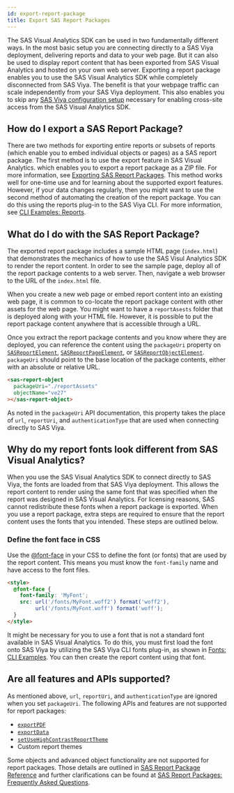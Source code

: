 ```yaml
---
id: export-report-package
title: Export SAS Report Packages
---
```


The SAS Visual Analytics SDK can be used in two fundamentally different ways. In the most basic setup you are connecting directly to a SAS Viya deployment, delivering reports and data to your web page.  But it can also be used to display report content that has been exported from SAS Visual Analytics and hosted on your own web server. Exporting a report package enables you to use the SAS Visual Analytics SDK while completely disconnected from SAS Viya. The benefit is that your webpage traffic can scale independently from your SAS Viya deployment. This also enables you to skip any [SAS Viya configuration setup](guides/viya-setup.md) necessary for enabling cross-site access from the SAS Visual Analytics SDK.

## How do I export a SAS Report Package?

There are two methods for exporting entire reports or subsets of reports (which enable you to embed individual objects or pages) as a SAS report package. The first method is to use the export feature in SAS Visual Analytics. which enables you to export a report package as a ZIP file. For more information, see <a target="_blank" href="https://documentation.sas.com/?cdcId=vacdc&cdcVersion=default&docsetId=vareports&docsetTarget=p0log1ce8qcj4cn15k0oby258pdb.htm">Exporting SAS Report Packages</a>. This method works well for one-time use and for learning about the supported export features. However, if your data changes regularly, then you might want to use the second method of automating the creation of the report package. You can do this using the reports plug-in to the SAS Viya CLI. For more information, see <a target="_blank" href="https://documentation.sas.com/?cdcId=sasadmincdc&cdcVersion=default&docsetId=calcli&docsetTarget=n09r8rzfe0xt6gn1krnt75beevgk.htm">CLI Examples: Reports</a>.

## What do I do with the SAS Report Package?

The exported report package includes a sample HTML page (`index.html`) that demonstrates the mechanics of how to use the SAS Visul Analytics SDK to render the report content. In order to see the sample page, deploy all of the report package contents to a web server. Then, navigate a web browser to the URL of the `index.html` file.

When you create a new web page or embed report content into an existing web page, it is common to co-locate the report package content with other assets for the web page. You might want to have a `reportAsests` folder that is deployed along with your HTML file. However, it is possible to put the report package content anywhere that is accessible through a URL.

Once you extract the report package contents and you know where they are deployed, you can reference the content using the `packageUri` property on [`SASReportElement`](api/SASReportElement.md#packageuri-string), [`SASReportPageElement`](api/SASReportPageElement.md#packageuri-string), or [`SASReportObjectElement`](api/SASReportObjectElement.md#packageuri-string). `packageUri` should point to the base location of the package contents, either with an absolute or relative URL. 

```html
<sas-report-object
  packageUri="./reportAssets"
  objectName="ve27"
></sas-report-object>
```
As noted in the `packageUri` API documentation, this property takes the place of `url`, `reportUri`, and `authenticationType` that are used when connecting directly to SAS Viya.

## Why do my report fonts look different from SAS Visual Analytics?

When you use the SAS Visual Analytics SDK to connect directly to SAS Viya, the fonts are loaded from that SAS Viya deployment. This allows the report content to render using the same font that was specified when the report was designed in SAS Visual Analytics. For licensing reasons, SAS cannot redistribute these fonts when a report package is exported. When you use a report package, extra steps are required to ensure that the report content uses the fonts that you intended. These steps are outlined below.

### Define the font face in CSS

Use the [@font-face](https://developer.mozilla.org/en-US/docs/Web/CSS/@font-face) in your CSS to define the font (or fonts) that are used by the report content. This means you must know the `font-family` name and have access to the font files.

```html
<style>
  @font-face {
    font-family: 'MyFont';
    src: url('/fonts/MyFont.woff2') format('woff2'),
         url('/fonts/MyFont.woff') format('woff');
  }
</style>
```

It might be necessary for you to use a font that is not a standard font available in SAS Visual Analytics. To do this, you must first load the font onto SAS Viya by utilizing the SAS Viya CLI fonts plug-in, as shown in <a target="_blank" href="https://documentation.sas.com/?cdcId=sasadmincdc&cdcVersion=default&docsetId=calfonts&docsetTarget=p0z64ee1ufe5vpn1pibg7pzhsgrb.htm">Fonts: CLI Examples</a>. You can then create the report content using that font.

## Are all features and APIs supported?

As mentioned above, `url`, `reportUri`, and `authenticationType` are ignored when you set `packageUri`. The following APIs and features are not supported for report packages:
* [`exportPDF`](api/ReportHandle.md#exportpdfoptions-exportpdfoptions-promise-string)
* [`exportData`](api/ObjectHandle.md#exportdataformat-string-options-exportdataoptions-promise-string)
* [`setUseHighContrastReportTheme`](api/setUseHighContrastReportTheme.md)
* Custom report themes

Some objects and advanced object functionality are not supported for report packages. Those details are outlined in <a target="_blank" href="https://documentation.sas.com/?cdcId=vacdc&cdcVersion=default&docsetId=varef&docsetTarget=n1tbiwkzea35nin1wbvjdcregjcs.htm#p0bfdy2hrkw4lzn1glyhtfu02t2h">SAS Report Package Reference</a> and further clarifications can be found at <a target="_blank" href="https://documentation.sas.com/?cdcId=vacdc&cdcVersion=default&docsetId=varef&docsetTarget=n1tbiwkzea35nin1wbvjdcregjcs.htm#p080fwv713hlzfn1cjvls3mfg6u0">SAS Report Packages: Frequently Asked Questions</a>.

